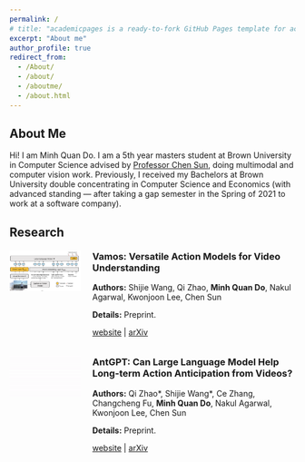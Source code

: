 ```yaml
---
permalink: /
# title: "academicpages is a ready-to-fork GitHub Pages template for academic personal websites"
excerpt: "About me"
author_profile: true
redirect_from: 
  - /About/
  - /about/
  - /aboutme/
  - /about.html
---
```

<meta name="google-site-verification" content="UB9cSZRa6a-oZazR3JEvjohfUzHG-uMvFVJC3s_8ACo" />

<!-- About Me -->
## About Me
Hi! I am Minh Quan Do.
I am a 5th year masters student at Brown University in Computer Science advised by [Professor Chen Sun](https://chensun.me/index.html), doing multimodal and computer vision work. Previously, I received my Bachelors at Brown University double concentrating in Computer Science and Economics (with advanced standing — after taking a gap semester in the Spring of 2021 to work at a software company).

<!-- Research Papers Section -->
## Research

<div style="display: flex; flex-wrap: wrap; align-items: flex-start; gap: 20px; margin-top: 20px;">
  <div style="flex: 1; max-width: 25%;">
    <img src="/images/vamos-paper.png" alt="Vamos Paper" style="width: 100%;">
  </div>
  <div style="flex: 1; max-width: 75%;">
    <h3 style="margin-top: 0; margin-bottom: 1em;">Vamos: Versatile Action Models for Video Understanding</h3>
    <p><strong>Authors:</strong> Shijie Wang, Qi Zhao, <strong>Minh Quan Do</strong>, Nakul Agarwal, Kwonjoon Lee, Chen Sun</p>
    <p><strong>Details:</strong> Preprint.</p>
    <p><a href="https://arxiv.org/abs/2311.13627">website</a> | <a href="https://brown-palm.github.io/Vamos/">arXiv</a></p>
  </div>
</div>

<div style="display: flex; flex-wrap: wrap; align-items: flex-start; gap: 20px; margin-top: 20px;">
  <div style="flex: 1; max-width: 25%;">
    <img src="/images/antgpt-paper.gif" alt="AntGPT Paper" style="width: 100%;">
  </div>
  <div style="flex: 1; max-width: 75%;">
    <h3 style="margin-top: 0; margin-bottom: 1em;">AntGPT: Can Large Language Model Help Long-term Action Anticipation from Videos?</h3>
    <p><strong>Authors:</strong> Qi Zhao*, Shijie Wang*, Ce Zhang, Changcheng Fu, <strong>Minh Quan Do</strong>, Nakul Agarwal, Kwonjoon Lee, Chen Sun</p>
    <p><strong>Details:</strong> Preprint.</p>
    <p><a href="https://arxiv.org/abs/2307.16368">website</a> | <a href="https://brown-palm.github.io/AntGPT/">arXiv</a></p>
  </div>
</div>
